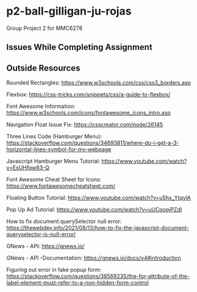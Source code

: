 # p2-ball-gilligan-ju-rojas
Group Project 2 for MMC6278


## Issues While Completing Assignment


## Outside Resources
Rounded Rectangles: https://www.w3schools.com/css/css3_borders.asp

Flexbox: https://css-tricks.com/snippets/css/a-guide-to-flexbox/

Font Awesome Information: https://www.w3schools.com/icons/fontawesome_icons_intro.asp

Navigation Float Issue Fix: https://csscreator.com/node/26145

Three Lines Code (Hamburger Menu): https://stackoverflow.com/questions/34693811/where-do-i-get-a-3-horizontal-lines-symbol-for-my-webpage

Javascript Hamburger Menu Tutorial: https://www.youtube.com/watch?v=EsUHfqw83-Q

Font Awesome Cheat Sheet for Icons: https://www.fontawesomecheatsheet.com/

Floating Button Tutorial: https://www.youtube.com/watch?v=u5hx_YtqylA

Pop Up Ad Tutorial: https://www.youtube.com/watch?v=uUCpopjPZdI

How to fix document.querySelector null error: https://thewebdev.info/2021/08/13/how-to-fix-the-javascript-document-queryselector-is-null-error/

GNews - API: https://gnews.io/

GNews - API -Documentation: https://gnews.io/docs/v4#introduction

Figuring out error in fake popup form: https://stackoverflow.com/questions/38569235/the-for-attribute-of-the-label-element-must-refer-to-a-non-hidden-form-control
